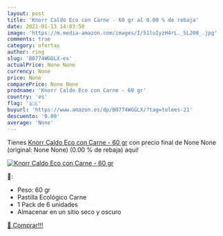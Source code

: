 ```yaml
---
layout: post
title: 'Knorr Caldo Eco con Carne - 60 gr al 0.00 % de rebaja'
date: 2021-01-13 14:03:50
image: 'https://m.media-amazon.com/images/I/51luIyzH4rL._SL200_.jpg'
comments: true
category: ofertas
author: ring
slug: 'B0774WGGLX-es'
actualPrice: None None
currency: None
price: None
comparePrice: None None
prodname: 'Knorr Caldo Eco con Carne - 60 gr'
country: 'es'
flag: '🇪🇸'
buyurl: 'https://www.amazon.es/dp/B0774WGGLX/?tag=tolees-21'
descuento: '0.00'
average: 'None'
---
```


Tienes [Knorr Caldo Eco con Carne - 60 gr](https://www.amazon.es/dp/B0774WGGLX/?tag=tolees-21) con precio final de  None None (original: None None) (0.00 %  de rebaja) aqui!

[![Knorr Caldo Eco con Carne - 60 gr](https://m.media-amazon.com/images/I/51luIyzH4rL._SL200_.jpg)](https://www.amazon.es/dp/B0774WGGLX/?tag=tolees-21)

🔎:

- Peso: 60 gr
- Pastilla Ecológico Carne
- 1 Pack de 6 unidades
- Almacenar en un sitio seco y oscuro

[🛒 Comprar!!!](https://www.amazon.es/dp/B0774WGGLX/?tag=tolees-21)

